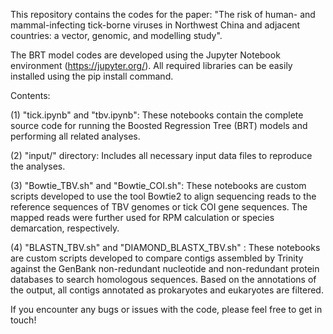This repository contains the codes for the paper: "The risk of human- and mammal-infecting tick-borne viruses in Northwest China and adjacent countries: a vector, genomic, and modelling study".

The BRT model codes are developed using the Jupyter Notebook environment (https://jupyter.org/). All required libraries can be easily installed using the pip install command.

Contents:

(1) "tick.ipynb" and "tbv.ipynb": These notebooks contain the complete source code for running the Boosted Regression Tree (BRT) models and performing all related analyses.

(2) "input/" directory: Includes all necessary input data files to reproduce the analyses.

(3) "Bowtie_TBV.sh" and "Bowtie_COI.sh": These notebooks are custom scripts developed to use the tool Bowtie2 to align sequencing reads to the reference sequences of TBV genomes or tick COI gene sequences. The mapped reads were further used for RPM calculation or species demarcation, respectively.

(4) "BLASTN_TBV.sh" and "DIAMOND_BLASTX_TBV.sh" : These notebooks are custom scripts developed to compare contigs assembled by Trinity against the GenBank non-redundant nucleotide and non-redundant protein databases to search homologous sequences. Based on the annotations of the output, all contigs annotated as prokaryotes and eukaryotes are filtered. 

If you encounter any bugs or issues with the code, please feel free to get in touch!
